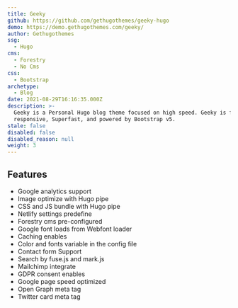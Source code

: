 ```yaml
---
title: Geeky
github: https://github.com/gethugothemes/geeky-hugo
demo: https://demo.gethugothemes.com/geeky/
author: Gethugothemes
ssg:
  - Hugo
cms:
  - Forestry
  - No Cms
css:
  - Bootstrap
archetype:
  - Blog
date: 2021-08-29T16:16:35.000Z
description: >-
  Geeky is a Personal Hugo blog theme focused on high speed. Geeky is fully
  responsive, Superfast, and powered by Bootstrap v5.
stale: false
disabled: false
disabled_reason: null
weight: 3
---
```


## Features

* Google analytics support
* Image optimize with Hugo pipe
* CSS and JS bundle with Hugo pipe
* Netlify settings predefine
* Forestry cms pre-configured
* Google font loads from Webfont loader
* Caching enables
* Color and fonts variable in the config file
* Contact form Support
* Search by fuse.js and mark.js
* Mailchimp integrate
* GDPR consent enables
* Google page speed optimized
* Open Graph meta tag
* Twitter card meta tag
